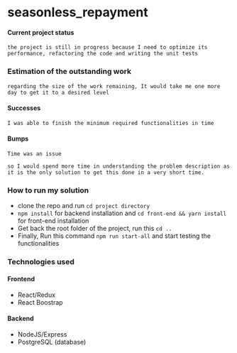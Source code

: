 # seasonless_repayment

#### Current project status

    the project is still in progress because I need to optimize its performance, refactoring the code and writing the unit tests 

### Estimation of the outstanding work

    regarding the size of the work remaining, It would take me one more day to get it to a desired level

#### Successes
    I was able to finish the minimum required functionalities in time
#### Bumps
    Time was an issue

    so I would spend more time in understanding the problem description as it is the only solution to get this done in a very short time.

### How to run my solution

 - clone the repo and run `cd project directory`
 - `npm install` for backend installation and `cd front-end && yarn install` for front-end installation
 - Get back the root folder of the project, run this `cd ..`
 - Finally, Run this command `npm run start-all` and start testing the functionalities

### Technologies used

#### Frontend
- React/Redux
- React Boostrap

#### Backend
- NodeJS/Express
- PostgreSQL (database)


